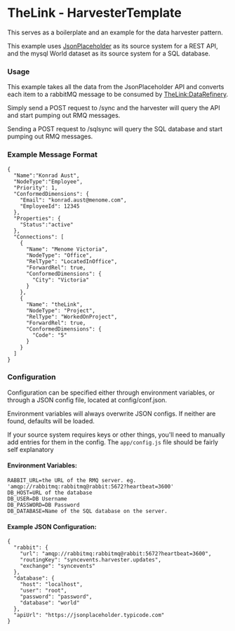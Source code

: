 # TheLink - HarvesterTemplate

This serves as a boilerplate and an example for the data harvester pattern.

This example uses [JsonPlaceholder](https://jsonplaceholder.typicode.com/) as its source system for a REST API, and the mysql World dataset as its source system for a SQL database.

### Usage
This example takes all the data from the JsonPlaceholder API and converts each item to a rabbitMQ message to be consumed by [TheLink:DataRefinery](https://github.com/menome/dataRefinery).

Simply send a POST request to <application root>/sync and the harvester will query the API and start pumping out RMQ messages.

Sending a POST request to <application root>/sqlsync will query the SQL database and start pumping out RMQ messages.

### Example Message Format
```
{
  "Name":"Konrad Aust",
  "NodeType":"Employee",
  "Priority": 1,
  "ConformedDimensions": {
    "Email": "konrad.aust@menome.com",
    "EmployeeId": 12345
  },
  "Properties": {
    "Status":"active"
  },
  "Connections": [
    {
      "Name": "Menome Victoria",
      "NodeType": "Office",
      "RelType": "LocatedInOffice",
      "ForwardRel": true,
      "ConformedDimensions": {
        "City": "Victoria"
      }
    },
    {
      "Name": "theLink",
      "NodeType": "Project",
      "RelType": "WorkedOnProject",
      "ForwardRel": true,
      "ConformedDimensions": {
        "Code": "5"
      }
    }
  ]
}
```

### Configuration

Configuration can be specified either through environment variables, or through a JSON config file, located at config/conf.json.

Environment variables will always overwrite JSON configs. If neither are found, defaults will be loaded.

If your source system requires keys or other things, you'll need to manually add entries for them in the config. The `app/config.js` file should be fairly self explanatory

#### Environment Variables:
```
RABBIT_URL=the URL of the RMQ server. eg. 'amqp://rabbitmq:rabbitmq@rabbit:5672?heartbeat=3600'
DB_HOST=URL of the database
DB_USER=DB Username
DB_PASSWORD=DB Password
DB_DATABASE=Name of the SQL database on the server.
```

#### Example JSON Configuration:
```
{
  "rabbit": {
    "url": "amqp://rabbitmq:rabbitmq@rabbit:5672?heartbeat=3600",
    "routingKey": "syncevents.harvester.updates",
    "exchange": "syncevents"
  },
  "database": {
    "host": "localhost",
    "user": "root", 
    "password": "password",
    "database": "world"
  },
  "apiUrl": "https://jsonplaceholder.typicode.com"
}
```